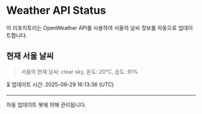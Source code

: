 
# Weather API Status

이 리포지토리는 OpenWeather API를 사용하여 서울의 날씨 정보를 자동으로 업데이트합니다.

## 현재 서울 날씨
> 서울의 현재 날씨: clear sky, 온도: 20°C, 습도: 91%

⏳ 업데이트 시간: 2025-09-29 16:13:36 (UTC)

---
자동 업데이트 봇에 의해 관리됩니다.
